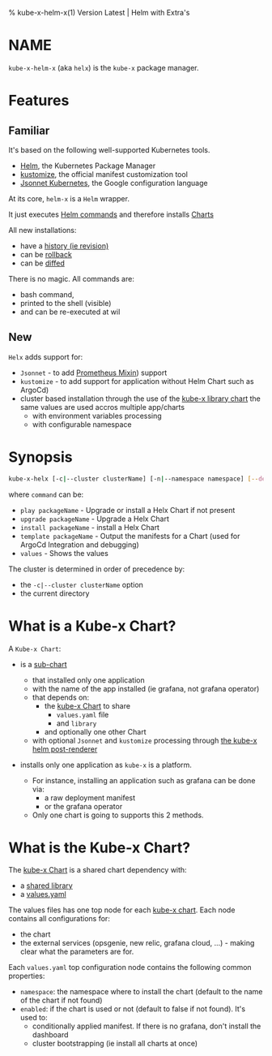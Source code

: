 % kube-x-helm-x(1) Version Latest | Helm with Extra's
# NAME

`kube-x-helm-x` (aka `helx`) is the `kube-x` package manager.


# Features

## Familiar

It's based on the following well-supported Kubernetes tools.
* [Helm](https://helm.sh/), the Kubernetes Package Manager
* [kustomize](https://github.com/kubernetes-sigs/kustomize), the official manifest customization tool 
* [Jsonnet Kubernetes](https://jsonnet.org/articles/kubernetes.html), the Google configuration language

At its core, `helm-x` is a `Helm` wrapper.

It just executes [Helm commands](https://helm.sh/docs/helm/helm/) and therefore installs [Charts](https://helm.sh/docs/topics/charts/)

All new installations:
* have a [history (ie revision)](https://helm.sh/docs/helm/helm_history/)
* can be [rollback](https://helm.sh/docs/helm/helm_rollback/)
* can be [diffed](https://github.com/databus23/helm-diff)

There is no magic. All commands are:
* bash command, 
* printed to the shell (visible)
* and can be re-executed at wil

## New

`Helx` adds support for:
* `Jsonnet` - to add [Prometheus Mixin](https://monitoring.mixins.dev/)) support
* `kustomize` - to add support for application without Helm Chart such as ArgoCd)
* cluster based installation through the use of the [kube-x library chart](../../resources/charts/kube-x/) the same values are used accros multiple app/charts
  * with environment variables processing
  * with configurable namespace


# Synopsis

```bash
kube-x-helx [-c|--cluster clusterName] [-n|--namespace namespace] [--debug] command options
```

where `command` can be:

* `play packageName`     - Upgrade or install a Helx Chart if not present
* `upgrade packageName`  - Upgrade a Helx Chart
* `install packageName`  - install a Helx Chart
* `template packageName` - Output the manifests for a Chart (used for ArgoCd Integration and debugging)
* `values` - Shows the values

The cluster is determined in order of precedence by:

* the `-c|--cluster clusterName` option
* the current directory


# What is a Kube-x Chart?

A `Kube-x Chart`:
* is a [sub-chart](https://helm.sh/docs/chart_template_guide/subcharts_and_globals/)
  * that installed only one application 
  * with the name of the app installed (ie grafana, not grafana operator) 
  * that depends on:
    * the [kube-x Chart](../../resources/charts/kube-x/README.md) to share
      * `values.yaml` file 
      * and `library` 
    * and optionally one other Chart
  * with optional `Jsonnet` and `kustomize` processing through [the kube-x helm post-renderer](kube-x-helm-post-renderer.md)
    
* installs only one application as `kube-x` is a platform. 
  * For instance, installing an application such as grafana can be done via:
    * a raw deployment manifest
    * or the grafana operator
  * Only one chart is going to supports this 2 methods. 

# What is the Kube-x Chart?

The [kube-x Chart](../../resources/charts/kube-x/README.md) is a shared chart dependency with:
* a [shared library](../../resources/charts/kube-x/templates/_helpers.tpl)
* a [values.yaml](../../resources/charts/kube-x/values.yaml)

The values files has one top node for each [kube-x chart](#what-is-a-kube-x-chart).
Each node contains all configurations for:
  * the chart 
  * the external services (opsgenie, new relic, grafana cloud, ...) - making clear what the parameters are for.

Each `values.yaml` top configuration node contains the following common properties:
  * `namespace`: the namespace where to install the chart (default to the name of the chart if not found)
  * `enabled`: if the chart is used or not (default to false if not found). It's used to:
    * conditionally applied manifest. If there is no grafana, don't install the dashboard
    * cluster bootstrapping (ie install all charts at once)


